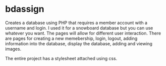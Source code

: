 # bdassign

Creates a database using PHP that requires a member account with a username and login. 
I used it for a snowboard database but you can use whatever you want. 
The pages will allow for different user interaction. There are pages for creating a new memebership,
login, logout, adding information into the database, display the database, adding and viewing images. 

The entire project has a stylesheet attached using css. 

